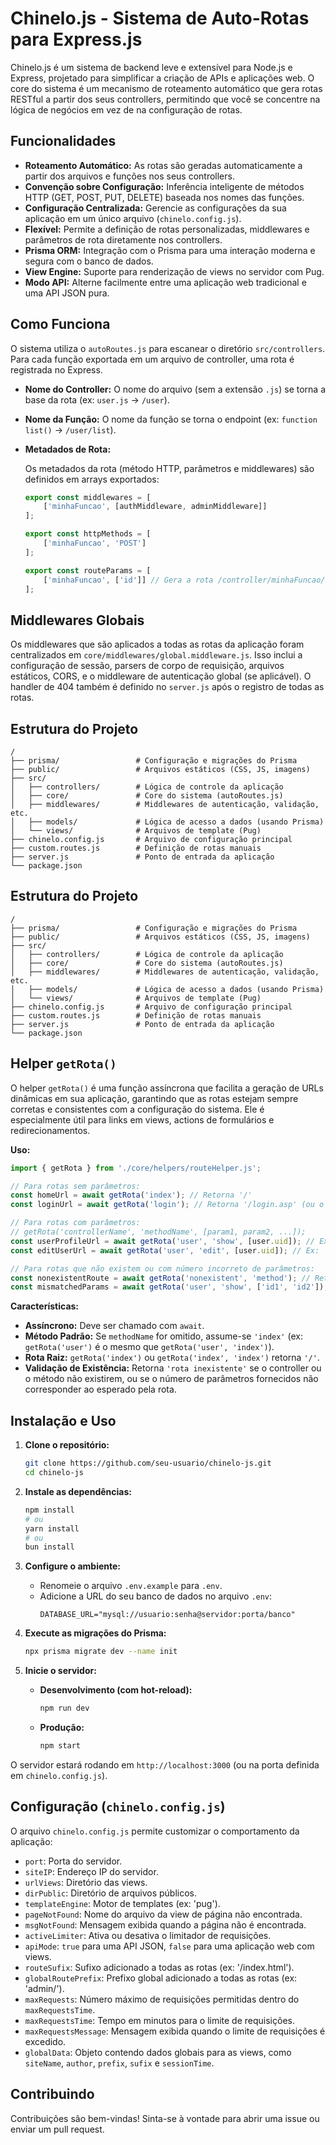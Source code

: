 # Chinelo.js - Sistema de Auto-Rotas para Express.js

Chinelo.js é um sistema de backend leve e extensível para Node.js e Express, projetado para simplificar a criação de APIs e aplicações web. O core do sistema é um mecanismo de roteamento automático que gera rotas RESTful a partir dos seus controllers, permitindo que você se concentre na lógica de negócios em vez de na configuração de rotas.

## Funcionalidades

*   **Roteamento Automático:** As rotas são geradas automaticamente a partir dos arquivos e funções nos seus controllers.
*   **Convenção sobre Configuração:** Inferência inteligente de métodos HTTP (GET, POST, PUT, DELETE) baseada nos nomes das funções.
*   **Configuração Centralizada:** Gerencie as configurações da sua aplicação em um único arquivo (`chinelo.config.js`).
*   **Flexível:** Permite a definição de rotas personalizadas, middlewares e parâmetros de rota diretamente nos controllers.
*   **Prisma ORM:** Integração com o Prisma para uma interação moderna e segura com o banco de dados.
*   **View Engine:** Suporte para renderização de views no servidor com Pug.
*   **Modo API:** Alterne facilmente entre uma aplicação web tradicional e uma API JSON pura.

## Como Funciona

O sistema utiliza o `autoRoutes.js` para escanear o diretório `src/controllers`. Para cada função exportada em um arquivo de controller, uma rota é registrada no Express.

*   **Nome do Controller:** O nome do arquivo (sem a extensão `.js`) se torna a base da rota (ex: `user.js` → `/user`).
*   **Nome da Função:** O nome da função se torna o endpoint (ex: `function list()` → `/user/list`).
*   **Metadados de Rota:**

    Os metadados da rota (método HTTP, parâmetros e middlewares) são definidos em arrays exportados:

    ```javascript
    export const middlewares = [
        ['minhaFuncao', [authMiddleware, adminMiddleware]]
    ];

    export const httpMethods = [
        ['minhaFuncao', 'POST']
    ];

    export const routeParams = [
        ['minhaFuncao', ['id']] // Gera a rota /controller/minhaFuncao/:id
    ];
    ```

## Middlewares Globais

Os middlewares que são aplicados a todas as rotas da aplicação foram centralizados em `core/middlewares/global.middleware.js`. Isso inclui a configuração de sessão, parsers de corpo de requisição, arquivos estáticos, CORS, e o middleware de autenticação global (se aplicável). O handler de 404 também é definido no `server.js` após o registro de todas as rotas.

## Estrutura do Projeto

```
/
├── prisma/                 # Configuração e migrações do Prisma
├── public/                 # Arquivos estáticos (CSS, JS, imagens)
├── src/
│   ├── controllers/        # Lógica de controle da aplicação
│   ├── core/               # Core do sistema (autoRoutes.js)
│   ├── middlewares/        # Middlewares de autenticação, validação, etc.
│   ├── models/             # Lógica de acesso a dados (usando Prisma)
│   └── views/              # Arquivos de template (Pug)
├── chinelo.config.js       # Arquivo de configuração principal
├── custom.routes.js        # Definição de rotas manuais
├── server.js               # Ponto de entrada da aplicação
└── package.json
```

## Estrutura do Projeto

```
/
├── prisma/                 # Configuração e migrações do Prisma
├── public/                 # Arquivos estáticos (CSS, JS, imagens)
├── src/
│   ├── controllers/        # Lógica de controle da aplicação
│   ├── core/               # Core do sistema (autoRoutes.js)
│   ├── middlewares/        # Middlewares de autenticação, validação, etc.
│   ├── models/             # Lógica de acesso a dados (usando Prisma)
│   └── views/              # Arquivos de template (Pug)
├── chinelo.config.js       # Arquivo de configuração principal
├── custom.routes.js        # Definição de rotas manuais
├── server.js               # Ponto de entrada da aplicação
└── package.json
```

## Helper `getRota()`

O helper `getRota()` é uma função assíncrona que facilita a geração de URLs dinâmicas em sua aplicação, garantindo que as rotas estejam sempre corretas e consistentes com a configuração do sistema. Ele é especialmente útil para links em views, actions de formulários e redirecionamentos.

**Uso:**

```javascript
import { getRota } from './core/helpers/routeHelper.js';

// Para rotas sem parâmetros:
const homeUrl = await getRota('index'); // Retorna '/'
const loginUrl = await getRota('login'); // Retorna '/login.asp' (ou o sufixo configurado)

// Para rotas com parâmetros:
// getRota('controllerName', 'methodName', [param1, param2, ...]);
const userProfileUrl = await getRota('user', 'show', [user.uid]); // Ex: '/user/show.asp/123'
const editUserUrl = await getRota('user', 'edit', [user.uid]); // Ex: '/user/edit.asp/123'

// Para rotas que não existem ou com número incorreto de parâmetros:
const nonexistentRoute = await getRota('nonexistent', 'method'); // Retorna 'rota inexistente'
const mismatchedParams = await getRota('user', 'show', ['id1', 'id2']); // Retorna 'rota inexistente' se 'show' espera apenas 1 parâmetro
```

**Características:**

*   **Assíncrono:** Deve ser chamado com `await`.
*   **Método Padrão:** Se `methodName` for omitido, assume-se `'index'` (ex: `getRota('user')` é o mesmo que `getRota('user', 'index')`).
*   **Rota Raiz:** `getRota('index')` ou `getRota('index', 'index')` retorna `'/'`.
*   **Validação de Existência:** Retorna `'rota inexistente'` se o controller ou o método não existirem, ou se o número de parâmetros fornecidos não corresponder ao esperado pela rota.

## Instalação e Uso

1.  **Clone o repositório:**
    ```bash
    git clone https://github.com/seu-usuario/chinelo-js.git
    cd chinelo-js
    ```

2.  **Instale as dependências:**
    ```bash
    npm install
    # ou
    yarn install
    # ou
    bun install
    ```

3.  **Configure o ambiente:**
    *   Renomeie o arquivo `.env.example` para `.env`.
    *   Adicione a URL do seu banco de dados no arquivo `.env`:
        ```
        DATABASE_URL="mysql://usuario:senha@servidor:porta/banco"
        ```

4.  **Execute as migrações do Prisma:**
    ```bash
    npx prisma migrate dev --name init
    ```

5.  **Inicie o servidor:**
    *   **Desenvolvimento (com hot-reload):**
        ```bash
        npm run dev
        ```
    *   **Produção:**
        ```bash
        npm start
        ```

O servidor estará rodando em `http://localhost:3000` (ou na porta definida em `chinelo.config.js`).

## Configuração (`chinelo.config.js`)

O arquivo `chinelo.config.js` permite customizar o comportamento da aplicação:

*   `port`: Porta do servidor.
*   `siteIP`: Endereço IP do servidor.
*   `urlViews`: Diretório das views.
*   `dirPublic`: Diretório de arquivos públicos.
*   `templateEngine`: Motor de templates (ex: 'pug').
*   `pageNotFound`: Nome do arquivo da view de página não encontrada.
*   `msgNotFound`: Mensagem exibida quando a página não é encontrada.
*   `activeLimiter`: Ativa ou desativa o limitador de requisições.
*   `apiMode`: `true` para uma API JSON, `false` para uma aplicação web com views.
*   `routeSufix`: Sufixo adicionado a todas as rotas (ex: '/index.html').
*   `globalRoutePrefix`: Prefixo global adicionado a todas as rotas (ex: 'admin/').
*   `maxRequests`: Número máximo de requisições permitidas dentro do `maxRequestsTime`.
*   `maxRequestsTime`: Tempo em minutos para o limite de requisições.
*   `maxRequestsMessage`: Mensagem exibida quando o limite de requisições é excedido.
*   `globalData`: Objeto contendo dados globais para as views, como `siteName`, `author`, `prefix`, `sufix` e `sessionTime`.

## Contribuindo

Contribuições são bem-vindas! Sinta-se à vontade para abrir uma issue ou enviar um pull request.